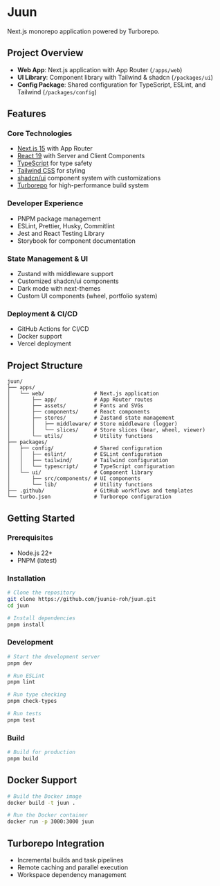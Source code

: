 # Juun

Next.js monorepo application powered by Turborepo.

## Project Overview

- **Web App**: Next.js application with App Router (`/apps/web`)
- **UI Library**: Component library with Tailwind & shadcn (`/packages/ui`)
- **Config Package**: Shared configuration for TypeScript, ESLint, and Tailwind (`/packages/config`)

## Features

### Core Technologies

- [Next.js 15](https://nextjs.org) with App Router
- [React 19](https://react.dev) with Server and Client Components
- [TypeScript](https://www.typescriptlang.org) for type safety
- [Tailwind CSS](https://tailwindcss.com) for styling
- [shadcn/ui](https://ui.shadcn.com) component system with customizations
- [Turborepo](https://turbo.build) for high-performance build system

### Developer Experience

- PNPM package management
- ESLint, Prettier, Husky, Commitlint
- Jest and React Testing Library
- Storybook for component documentation

### State Management & UI

- Zustand with middleware support
- Customized shadcn/ui components
- Dark mode with next-themes
- Custom UI components (wheel, portfolio system)

### Deployment & CI/CD

- GitHub Actions for CI/CD
- Docker support
- Vercel deployment

## Project Structure

```text
juun/
├── apps/
│   └── web/                # Next.js application
│       ├── app/            # App Router routes
│       ├── assets/         # Fonts and SVGs
│       ├── components/     # React components
│       ├── stores/         # Zustand state management
│       │   ├── middleware/ # Store middleware (logger)
│       │   └── slices/     # Store slices (bear, wheel, viewer)
│       └── utils/          # Utility functions
├── packages/
│   ├── config/             # Shared configuration
│   │   ├── eslint/         # ESLint configuration
│   │   ├── tailwind/       # Tailwind configuration
│   │   └── typescript/     # TypeScript configuration
│   └── ui/                 # Component library
│       ├── src/components/ # UI components
│       └── lib/            # Utility functions
├── .github/                # GitHub workflows and templates
└── turbo.json              # Turborepo configuration
```

## Getting Started

### Prerequisites

- Node.js 22+
- PNPM (latest)

### Installation

```bash
# Clone the repository
git clone https://github.com/juunie-roh/juun.git
cd juun

# Install dependencies
pnpm install
```

### Development

```bash
# Start the development server
pnpm dev

# Run ESLint
pnpm lint

# Run type checking
pnpm check-types

# Run tests
pnpm test
```

### Build

```bash
# Build for production
pnpm build
```

## Docker Support

```bash
# Build the Docker image
docker build -t juun .

# Run the Docker container
docker run -p 3000:3000 juun
```

## Turborepo Integration

- Incremental builds and task pipelines
- Remote caching and parallel execution
- Workspace dependency management
